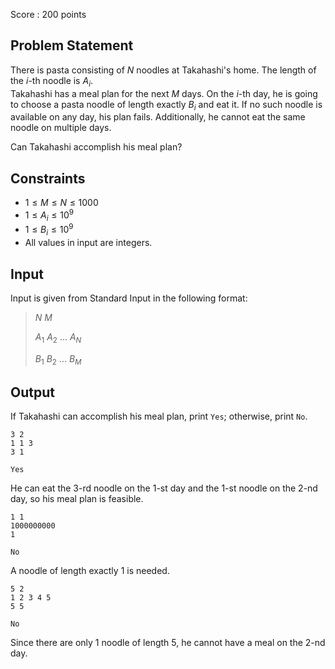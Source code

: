 Score : $200$ points

## Problem Statement

There is pasta consisting of $N$ noodles at Takahashi's home.  The length of the $i$-th noodle is $A_i$.<br>
Takahashi has a meal plan for the next $M$ days.
On the $i$-th day, he is going to choose a pasta noodle of length exactly $B_i$ and eat it.
If no such noodle is available on any day, his plan fails.
Additionally, he cannot eat the same noodle on multiple days.

Can Takahashi accomplish his meal plan?

## Constraints

- $1 \leq M \leq N \leq 1000$
- $1 \leq A_i \leq 10^9$
- $1 \leq B_i \leq 10^9$
- All values in input are integers.

## Input

Input is given from Standard Input in the following format:

> $N$ $M$
> 
> $A_1$ $A_2$ $\ldots$ $A_N$
> 
> $B_1$ $B_2$ $\ldots$ $B_M$

## Output

If Takahashi can accomplish his meal plan, print `Yes`; otherwise, print `No`.

```input1
3 2
1 1 3
3 1
```

```output1
Yes
```

He can eat the $3$-rd noodle on the $1$-st day and the $1$-st noodle on the $2$-nd day, so his meal plan is feasible.

```input2
1 1
1000000000
1
```

```output2
No
```

A noodle of length exactly $1$ is needed.

```input3
5 2
1 2 3 4 5
5 5
```

```output3
No
```

Since there are only $1$ noodle of length $5$, he cannot have a meal on the $2$-nd day.